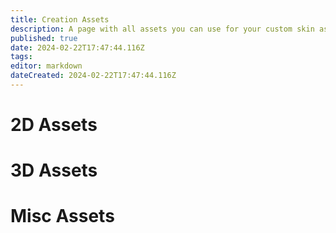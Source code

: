 ```yaml
---
title: Creation Assets
description: A page with all assets you can use for your custom skin as downloads!
published: true
date: 2024-02-22T17:47:44.116Z
tags: 
editor: markdown
dateCreated: 2024-02-22T17:47:44.116Z
---
```


# 2D Assets


# 3D Assets

# Misc Assets